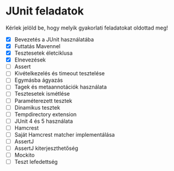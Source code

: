 # JUnit feladatok

Kérlek jelöld be, hogy melyik gyakorlati feladatokat oldottad meg!

* [X] Bevezetés a JUnit használatába 
* [X] Futtatás Mavennel
* [X] Tesztesetek életciklusa
* [X] Elnevezések
* [ ] Assert
* [ ] Kivételkezelés és timeout tesztelése
* [ ] Egymásba ágyazás
* [ ] Tagek és metaannotációk használata
* [ ] Tesztesetek ismétlése
* [ ] Paraméterezett tesztek
* [ ] Dinamikus tesztek
* [ ] Tempdirectory extension
* [ ] JUnit 4 és 5 használata
* [ ] Hamcrest
* [ ] Saját Hamcrest matcher implementálása
* [ ] AssertJ
* [ ] AssertJ kiterjeszthetőség
* [ ] Mockito
* [ ] Teszt lefedettség